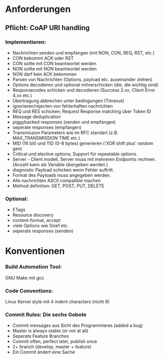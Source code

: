 # Anforderungen

## Pflicht: CoAP URI handling


### Implementieren: 

- Nachrichten senden und empfangen (mit NON, CON, REQ, RST, etc.)
- CON bekommt ACK oder RST
- CON sollte mit CON beantwortet werden
- NON sollte mit NON beantwortet werden
- NON darf kein ACK bekommen
- Parsen von Nachrichten (Options, payload etc. auseinander ziehen)
- Options decodieren und optional mitverschicken (die, die wichtig sind)
- Responsecodes schicken und decodieren (Success 2.xx, Client Error 4.xx etc.)
- Übertragung abbrechen unter bedingungen (Timeout)
- ignorieren/rejecten von fehlerhaften nachrichten
- REQ und RES schicken; Request Response matching über Token ID
- Message deduplication
- piggybacked responses (senden und empfangen)
- seperate responses (empfangen)
- Transmission Parameters wie im RFC standart (z.B. MAX_TRANSMISSION TIME etc.)
- MID (16 bit) und TID (0-8 bytes) generieren ('XOR shift plus' random gen)
- Critical und elective options; Support für repeatable options.
- Server - Client modell, Server muss mit mehreren Endpoints rechnen. (Anzahl kann als Variable übergeben werden.)
- diagnostic Payload schicken wenn Fehler auftritt.
- Format des Payloads muss angegeben werden.
- Alle nachrichten ASCII compatible machen
- Method definition: GET, POST, PUT, DELETE



### Optional:
- ETags
- Resource discovery
- content-format, accept
- viele Options wie Size1 etc.
- seperate responses (senden)


# Konventionen

### Build Automation Tool:
GNU Make mit gcc

### Code Conventions:
Linux Kernel style mit 4 indent characters (nicht 8)

### Commit Rules: Die sechs Gebote
- Commit messages aus Sicht des Programmieres (added a bug)
- Master is always stable (or not at all)
- Seperate Feature Branches
- Commit often, perfect later, publish once
- 2+ branch (develop, master + feature)
- Ein Commit ändert eine Sache